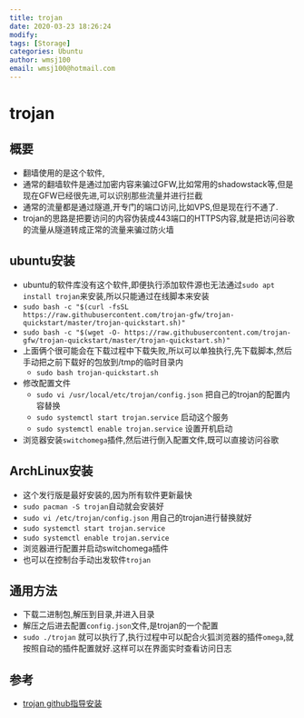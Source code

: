 ```yaml
---
title: trojan
date: 2020-03-23 18:26:24
modify: 
tags: [Storage]
categories: Ubuntu
author: wmsj100
email: wmsj100@hotmail.com
---
```


# trojan

## 概要

- 翻墙使用的是这个软件,
- 通常的翻墙软件是通过加密内容来骗过GFW,比如常用的shadowstack等,但是现在GFW已经很先进,可以识别那些流量并进行拦截
- 通常的流量都是通过隧道,开专门的端口访问,比如VPS,但是现在行不通了.
- trojan的思路是把要访问的内容伪装成443端口的HTTPS内容,就是把访问谷歌的流量从隧道转成正常的流量来骗过防火墙

## ubuntu安装

- ubuntu的软件库没有这个软件,即便执行添加软件源也无法通过`sudo apt install trojan`来安装,所以只能通过在线脚本来安装
- `sudo bash -c "$(curl -fsSL https://raw.githubusercontent.com/trojan-gfw/trojan-quickstart/master/trojan-quickstart.sh)"`
- `sudo bash -c "$(wget -O- https://raw.githubusercontent.com/trojan-gfw/trojan-quickstart/master/trojan-quickstart.sh)"` 
- 上面俩个很可能会在下载过程中下载失败,所以可以单独执行,先下载脚本,然后手动把之前下载好的包放到/tmp的临时目录内
	- `sudo bash trojan-quickstart.sh`
- 修改配置文件
	- `sudo vi /usr/local/etc/trojan/config.json` 把自己的trojan的配置内容替换
	- `sudo systemctl start trojan.service` 启动这个服务
	- `sudo systemctl enable trojan.service` 设置开机启动
- 浏览器安装`switchomega`插件,然后进行倒入配置文件,既可以直接访问谷歌

## ArchLinux安装

- 这个发行版是最好安装的,因为所有软件更新最快
- `sudo pacman -S trojan`自动就会安装好
- `sudo vi /etc/trojan/config.json` 用自己的trojan进行替换就好
- `sudo systemctl start trojan.service`
- `sudo systemctl enable trojan.service`
- 浏览器进行配置并启动switchomega插件
- 也可以在控制台手动出发软件`trojan`

## 通用方法

- 下载二进制包,解压到目录,并进入目录
- 解压之后进去配置`config.json`文件,是trojan的一个配置
- `sudo ./trojan` 就可以执行了,执行过程中可以配合火狐浏览器的插件`omega`,就按照自动的插件配置就好.这样可以在界面实时查看访问日志

## 参考

- [trojan github指导安装](https://github.com/trojan-gfw/trojan/wiki/Binary-&-Package-Distributions)
